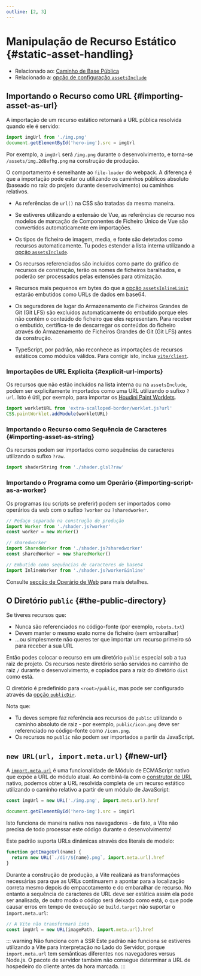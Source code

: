 ```yaml
---
outline: [2, 3]
---
```


# Manipulação de Recurso Estático {#static-asset-handling}

- Relacionado ao: [Caminho de Base Pública](./build#public-base-path)
- Relacionado a: [opção de configuração `assetsInclude`](/config/shared-options#assetsinclude)

## Importando o Recurso como URL {#importing-asset-as-url}

A importação de um recurso estático retornará a URL pública resolvida quando ele é servido:

```js
import imgUrl from './img.png'
document.getElementById('hero-img').src = imgUrl
```

Por exemplo, a `imgUrl` será `/img.png` durante o desenvolvimento, e torna-se `/assets/img.2d8efhg.png` na construção de produção.

O comportamento é semelhante ao `file-loader` do webpack. A diferença é que a importação pode estar ou utilizando os caminhos públicos absoluto (baseado no raiz do projeto durante desenvolvimento) ou caminhos relativos.

- As referências de `url()` na CSS são tratadas da mesma maneira.

- Se estiveres utilizando a extensão de Vue, as referências de recurso nos modelos de marcação de Componentes de Ficheiro Único de Vue são convertidos automaticamente em importações.

- Os tipos de ficheiro de imagem, media, e fonte são detetados como recursos automaticamente. Tu podes estender a lista interna utilizando a [opção `assetsInclude`](/config/shared-options#assetsinclude).

- Os recursos referenciados são incluídos como parte do gráfico de recursos de construção, terão os nomes de ficheiros baralhados, e poderão ser processados pelas extensões para otimização.

- Recursos mais pequenos em bytes do que a [opção `assetsInlineLimit`](/config/build-options#build-assetsinlinelimit) estarão embutidos como URLs de dados em base64.

- Os seguradores de lugar do Armazenamento de Ficheiros Grandes de Git (Git LFS) são excluídos automaticamente do embutido porque eles não contém o conteúdo do ficheiro que eles representam. Para receber o embutido, certifica-te de descarregar os conteúdos do ficheiro através do Armazenamento de Ficheiros Grandes de Git (Git LFS) antes da construção.

- TypeScript, por padrão, não reconhece as importações de recursos estáticos como módulos válidos. Para corrigir isto, inclua [`vite/client`](./features#client-types).

### Importações de URL Explicita {#explicit-url-imports}

Os recursos que não estão incluídos na lista interna ou na `assetsInclude`, podem ser explicitamente importados como uma URL utilizando o sufixo `?url`. Isto é útil, por exemplo, para importar os [Houdini Paint Worklets](https://houdini.how/usage).

```js
import workletURL from 'extra-scalloped-border/worklet.js?url'
CSS.paintWorklet.addModule(workletURL)
```

### Importando o Recurso como Sequência de Caracteres {#importing-asset-as-string}

Os recursos podem ser importados como sequências de caracteres utilizando o sufixo `?raw`.

```js
import shaderString from './shader.glsl?raw'
```

### Importando o Programa como um Operário {#importing-script-as-a-worker}

Os programas (ou scripts se preferir) podem ser importados como operários da web com o sufixo `?worker` ou `?sharedworker`.

```js
// Pedaço separado na construção de produção
import Worker from './shader.js?worker'
const worker = new Worker()
```

```js
// sharedworker
import SharedWorker from './shader.js?sharedworker'
const sharedWorker = new SharedWorker()
```

```js
// Embutido como sequências de caracteres de base64
import InlineWorker from './shader.js?worker&inline'
```

Consulte [secção de Operário de Web](./features#web-workers) para mais detalhes.

## O Diretório `public` {#the-public-directory}

Se tiveres recursos que:

- Nunca são referenciados no código-fonte (por exemplo, `robots.txt`)
- Devem manter o mesmo exato nome de ficheiro (sem embaralhar)
- ...ou simplesmente não queres ter que importar um recurso primeiro só para receber a sua URL

Então podes colocar o recurso em um diretório `public` especial sob a tua raiz de projeto. Os recursos neste diretório serão servidos no caminho de raiz `/` durante o desenvolvimento, e copiados para a raiz do diretório `dist` como está.

O diretório é predefinido para `<root>/public`, mas pode ser configurado através da [opção `publicDir`](/config/shared-options#publicdir).

Nota que:

- Tu deves sempre faz referência aos recursos de `public` utilizando o caminho absoluto de raiz - por exemplo, `public/icon.png` deve ser referenciado no código-fonte como `/icon.png`.
- Os recursos no `public` não podem ser importados a partir da JavaScript.

## `new URL(url, import.meta.url)` {#new-url}

A [`import.meta.url`](https://developer.mozilla.org/en-US/docs/Web/JavaScript/Reference/Statements/import.meta) é uma funcionalidade de Módulo de ECMAScript nativo que expõe a URL do módulo atual. Ao combiná-la com o [construtor de URL](https://developer.mozilla.org/en-US/docs/Web/API/URL) nativo, podemos obter a URL resolvida completa de um recurso estático utilizando o caminho relativo a partir de um módulo de JavaScript:

```js
const imgUrl = new URL('./img.png', import.meta.url).href

document.getElementById('hero-img').src = imgUrl
```

Isto funciona de maneira nativa nos navegadores - de fato, a Vite não precisa de todo processar este código durante o desenvolvimento!

Este padrão suporta URLs dinâmicas através dos literais de modelo:

```js
function getImageUrl(name) {
  return new URL(`./dir/${name}.png`, import.meta.url).href
}
```

Durante a construção de produção, a Vite realizará as transformações necessárias para que as URLs continuarem a apontar para a localização correta mesmo depois do empacotamento e do embaralhar de recurso. No entanto a sequência de caracteres de URL deve ser estática assim ela pode ser analisada, de outro modo o código será deixado como está, o que pode causar erros em tempo de execução se `build.target` não suportar o `import.meta.url`:

```js
// A Vite não transformará isto
const imgUrl = new URL(imagePath, import.meta.url).href
```

::: warning Não funciona com a SSR
Este padrão não funciona se estiveres utilizando a Vite para Interpretação no Lado do Servidor, porque `import.meta.url` tem semânticas diferentes nos navegadores versus Node.js. O pacote de servidor também não consegue determinar a URL de hospedeiro do cliente antes da hora marcada.
:::
